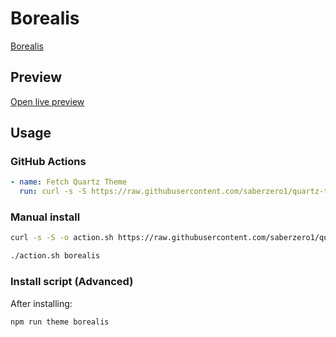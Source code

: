 # Borealis

[Borealis](https://github.com/juanchiparra)

## Preview

[Open live preview](https://quartz-themes.github.io/borealis/)

## Usage

### GitHub Actions

```yaml
- name: Fetch Quartz Theme
  run: curl -s -S https://raw.githubusercontent.com/saberzero1/quartz-themes/master/action.sh | bash -s -- borealis
```

### Manual install

```bash
curl -s -S -o action.sh https://raw.githubusercontent.com/saberzero1/quartz-themes/master/action.sh

./action.sh borealis
```

### Install script (Advanced)

After installing:

```bash
npm run theme borealis
```
